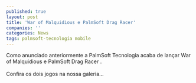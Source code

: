 ```yaml
---
published: true
layout: post
title: 'War of Malquidious e PalmSoft Drag Racer'
companies: ''
categories: News
tags: palmsoft-tecnologia mobile
---
```

Como anunciado anteriormente a PalmSoft Tecnologia acaba de lan&ccedil;ar War of Malquidious
 e PalmSoft Drag Racer
 .<br /><br />Confira os dois jogos na nossa galeria...

